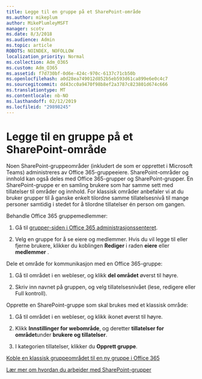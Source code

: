 ```yaml
---
title: Legge til en gruppe på et SharePoint-område
ms.author: mikeplum
author: MikePlumleyMSFT
manager: scotv
ms.date: 8/3/2018
ms.audience: Admin
ms.topic: article
ROBOTS: NOINDEX, NOFOLLOW
localization_priority: Normal
ms.collection: Adm_O365
ms.custom: Adm_O365
ms.assetid: f7d730bf-0d6e-424c-970c-6137c71cb50b
ms.openlocfilehash: a0d28ea749012d852b5eb593d61ca899e6e0c4c7
ms.sourcegitcommit: dd43cc0a9470f98b8ef2a3787c823801d674c666
ms.translationtype: MT
ms.contentlocale: nb-NO
ms.lasthandoff: 02/12/2019
ms.locfileid: "29898245"
---
```

# <a name="add-a-group-to-a-sharepoint-site"></a>Legge til en gruppe på et SharePoint-område

Noen SharePoint-gruppeområder (inkludert de som er opprettet i Microsoft Teams) administreres av Office 365-gruppeeiere. SharePoint-områder og innhold kan også deles med Office 365-grupper og SharePoint-grupper. En SharePoint-gruppe er en samling brukere som har samme sett med tillatelser til områder og innhold. For klassisk områder anbefaler vi at du bruker grupper til å ganske enkelt tilordne samme tillatelsesnivå til mange personer samtidig i stedet for å tilordne tillatelser én person om gangen.
  
Behandle Office 365 gruppemedlemmer:
  
1. Gå til [grupper-siden i Office 365 administrasjonssenteret](https://portal.office.com/adminportal/home#/groups).
    
2. Velg en gruppe for å se eiere og medlemmer. Hvis du vil legge til eller fjerne brukere, klikker du koblingen **Rediger** i raden **eiere** eller **medlemmer** . 
    
Dele et område for kommunikasjon med en Office 365-gruppe:
  
1. Gå til området i en webleser, og klikk **del området** øverst til høyre. 
    
2. Skriv inn navnet på gruppen, og velg tillatelsesnivået (lese, redigere eller Full kontroll).
    
Opprette en SharePoint-gruppe som skal brukes med et klassisk område:
  
1. Gå til området i en webleser, og klikk ikonet øverst til høyre.
    
2. Klikk **Innstillinger for webområde**, og deretter **tillatelser for området**under **brukere og tillatelser**.
    
3. I kategorien tillatelser, klikker du **Opprett gruppe**.
    
[Koble en klassisk gruppeområdet til en ny gruppe i Office 365](https://go.microsoft.com/fwlink/?linkid=2008654)
  
[Lær mer om hvordan du arbeider med SharePoint-grupper](https://go.microsoft.com/fwlink/?linkid=874658)
  

